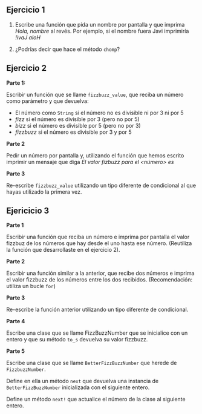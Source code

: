 
Ejercicio 1
-----------

1. Escribe una función que pida un nombre por pantalla y que imprima *Hola, nombre* al revés.
   Por ejemplo,  si el nombre fuera Javi imprimiría *!ivaJ aloH*

2. ¿Podrías decir que hace el método `chomp`?


Ejercicio 2
-----------

**Parte 1:**

Escribir un función que se llame `fizzbuzz_value`, que reciba un número como parámetro y que devuelva:

- El número como `String` si el número no es divisible ni por 3 ni por 5
- *fizz* si el número es divisible por 3 (pero no por 5)
- *bizz* si el número es divisible por 5 (pero no por 3)
- *fizzbuzz* si el número es divisible por 3 y por 5


**Parte 2**

Pedir un número por pantalla y, utilizando el función que hemos escrito imprimir un mensaje que diga *El valor fizbuzz para el <número> es
 <valor fizzbuzz>*


**Parte 3**

Re-escribe `fizzbuzz_value` utilizando un tipo diferente de condicional al que hayas utilizado la primera vez.


Ejericicio 3
------------

**Parte 1**

Escribir una función que reciba un número e imprima por pantalla el valor fizzbuz de los números que hay desde el uno hasta ese número. (Reutiliza la función que desarrollaste en el ejercicio 2).


**Parte 2**

Escribir una función similar a la anterior, que recibe dos números e imprima el valor fizzbuzz de los números entre los dos recibidos.  (Recomendación: utiliza un bucle `for`)


**Parte 3**

Re-escribe la función anterior utilizando un tipo diferente de condicional.


**Parte 4**

Escribe una clase que se llame FizzBuzzNumber que se inicialice con un entero y que su método `to_s` devuelva su valor fizzbuzz.


**Parte 5**

Escribe una clase que se llame `BetterFizzBuzzNumber` que herede de `FizzbuzzNumber`.

Define en ella un método `next` que devuelva una instancia de `BetterFizzBuzzNumber` inicializada con el siguiente entero.

Define un método `next!` que actualice el número de la clase al siguiente entero.
